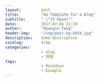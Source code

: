 ```yaml
---
layout:         post
title:          "An Template for a blog"
subtitle:       " \"If Have\""
date:           2017-07-06 21:30
author:         "Quanyin Tang"
header-img:     "/img/post-bg-XXXX.jpg"
description:    Some Description
catalog:        true
categories:     
                - blog
                - 转载
tags:
                - Markdown
                - Example
---
```


